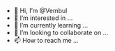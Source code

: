 - 👋 Hi, I’m @Vembul
- 👀 I’m interested in ...
- 🌱 I’m currently learning ...
- 💞️ I’m looking to collaborate on ...
- 📫 How to reach me ...

<!---
Vembul/Vembul is a ✨ special ✨ repository because its `README.md` (this file) appears on your GitHub profile.
You can click the Preview link to take a look at your changes.
--->
